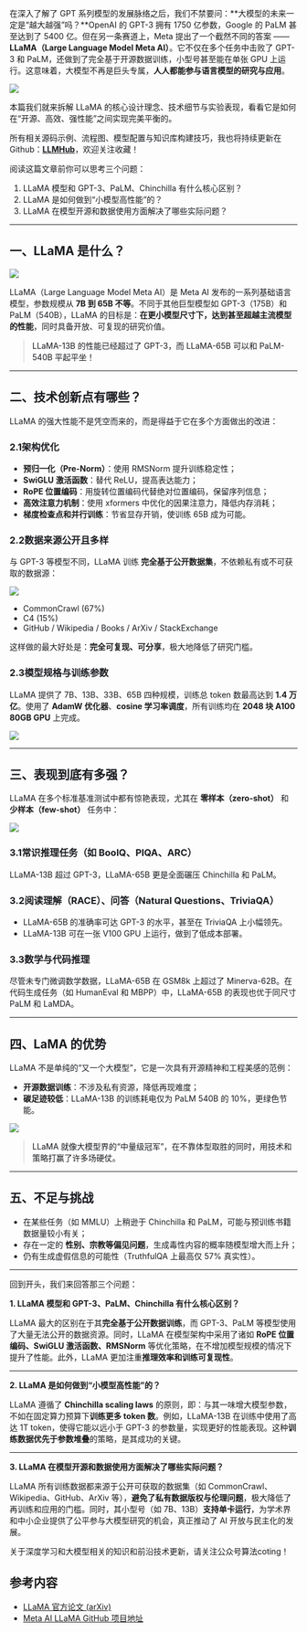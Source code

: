 在深入了解了 GPT 系列模型的发展脉络之后，我们不禁要问：**大模型的未来一定是“越大越强”吗？**OpenAI 的 GPT-3 拥有 1750 亿参数，Google 的 PaLM 甚至达到了 5400 亿。但在另一条赛道上，Meta 提出了一个截然不同的答案 —— **LLaMA（Large Language Model Meta AI）**。它不仅在多个任务中击败了 GPT-3 和 PaLM，还做到了完全基于开源数据训练，小型号甚至能在单张 GPU 上运行。这意味着，大模型不再是巨头专属，**人人都能参与语言模型的研究与应用**。  

![](https://cdn.nlark.com/yuque/0/2025/png/28454971/1753106937307-d28a2ab0-89d7-4032-929c-9239bcb71085.png)

本篇我们就来拆解 LLaMA 的核心设计理念、技术细节与实验表现，看看它是如何在“开源、高效、强性能”之间实现完美平衡的。  

<font style="color:rgb(25, 27, 31);">所有相关源码示例、流程图、模型配置与知识库构建技巧，我也将持续更新在Github：</font>[**<font style="color:rgb(25, 27, 31);">LLMHub</font>**](https://github.com/zhangting-hit/LLMHub)<font style="color:rgb(25, 27, 31);">，欢迎关注收藏！</font>

<font style="color:rgb(25, 27, 31);">阅读这篇文章前你可以思考三个问题：</font>

1. <font style="color:rgb(25, 27, 31);">LLaMA 模型和 GPT-3、PaLM、Chinchilla 有什么核心区别？</font>
2. <font style="color:rgb(25, 27, 31);">LLaMA 是如何做到“小模型高性能”的？</font>
3. <font style="color:rgb(25, 27, 31);">LLaMA 在模型开源和数据使用方面解决了哪些实际问题？</font>

---

## <font style="color:rgb(25, 27, 31);">一、LLaMA 是什么？</font>
![](https://cdn.nlark.com/yuque/0/2025/png/28454971/1753106957934-1cae9ebb-534e-4d8e-8041-1365441817f9.png)

<font style="color:rgb(25, 27, 31);">LLaMA（Large Language Model Meta AI）是 Meta AI 发布的一系列基础语言模型，参数规模从 </font>**7B 到 65B 不等**<font style="color:rgb(25, 27, 31);">。不同于其他巨型模型如 GPT-3（175B）和 PaLM（540B），LLaMA 的目标是：</font>**在更小模型尺寸下，达到甚至超越主流模型的性能**<font style="color:rgb(25, 27, 31);">，同时具备开放、可复现的研究价值。</font>

> <font style="color:rgb(25, 27, 31);">LLaMA-13B 的性能已经超过了 GPT-3，而 LLaMA-65B 可以和 PaLM-540B 平起平坐！</font>
>

---

## <font style="color:rgb(25, 27, 31);">二、技术创新点有哪些？</font>
<font style="color:rgb(25, 27, 31);">LLaMA 的强大性能不是凭空而来的，而是得益于它在多个方面做出的改进：</font>

### 2.1<font style="color:rgb(25, 27, 31);">架构优化</font>
+ **预归一化（Pre-Norm）**<font style="color:rgb(25, 27, 31);">：使用 RMSNorm 提升训练稳定性；</font>
+ **SwiGLU 激活函数**<font style="color:rgb(25, 27, 31);">：替代 ReLU，提高表达能力；</font>
+ **RoPE 位置编码**<font style="color:rgb(25, 27, 31);">：用旋转位置编码代替绝对位置编码，保留序列信息；</font>
+ **高效注意力机制**<font style="color:rgb(25, 27, 31);">：使用 xformers 中优化的因果注意力，降低内存消耗；</font>
+ **梯度检查点和并行训练**<font style="color:rgb(25, 27, 31);">：节省显存开销，使训练 65B 成为可能。</font>

### 2.2<font style="color:rgb(25, 27, 31);">数据来源公开且多样</font>
<font style="color:rgb(25, 27, 31);">与 GPT-3 等模型不同，LLaMA 训练 </font>**完全基于公开数据集**<font style="color:rgb(25, 27, 31);">，不依赖私有或不可获取的数据源：</font>

![](https://cdn.nlark.com/yuque/0/2025/png/28454971/1753000540432-adfaa44f-ce10-4e2b-8e6b-e6e0d928de2f.png)

+ <font style="color:rgb(25, 27, 31);">CommonCrawl (67%)</font>
+ <font style="color:rgb(25, 27, 31);">C4 (15%)</font>
+ <font style="color:rgb(25, 27, 31);">GitHub / Wikipedia / Books / ArXiv / StackExchange</font>

<font style="color:rgb(25, 27, 31);">这样做的最大好处是：</font>**完全可复现、可分享**<font style="color:rgb(25, 27, 31);">，极大地降低了研究门槛。</font>

### <font style="color:rgb(25, 27, 31);">2.3模型规格与训练参数</font>
<font style="color:rgb(25, 27, 31);">LLaMA 提供了 7B、13B、33B、65B 四种规模，训练总 token 数最高达到 </font>**1.4 万亿**<font style="color:rgb(25, 27, 31);">。使用了 </font>**AdamW 优化器**<font style="color:rgb(25, 27, 31);">、</font>**cosine 学习率调度**<font style="color:rgb(25, 27, 31);">，所有训练均在 </font>**2048 块 A100 80GB GPU**<font style="color:rgb(25, 27, 31);"> 上完成。</font>

![](https://cdn.nlark.com/yuque/0/2025/png/28454971/1753000560810-ee6dada5-a204-41f1-8d14-5ee5bf6b33a2.png)

---

## <font style="color:rgb(25, 27, 31);">三、表现到底有多强？</font>
<font style="color:rgb(25, 27, 31);">LLaMA 在多个标准基准测试中都有惊艳表现，尤其在 </font>**零样本（zero-shot）**<font style="color:rgb(25, 27, 31);"> 和 </font>**少样本（few-shot）**<font style="color:rgb(25, 27, 31);"> 任务中：</font>

![](https://cdn.nlark.com/yuque/0/2025/png/28454971/1753000670291-25ca40c8-3e74-426a-9e14-9ab9291151b0.png)

### <font style="color:rgb(25, 27, 31);">3.1常识推理任务（如 BoolQ、PIQA、ARC）</font>
<font style="color:rgb(25, 27, 31);">LLaMA-13B 超过 GPT-3，LLaMA-65B 更是全面碾压 Chinchilla 和 PaLM。</font>

### <font style="color:rgb(25, 27, 31);">3.2阅读理解（RACE）、问答（Natural Questions、TriviaQA）</font>
+ <font style="color:rgb(25, 27, 31);">LLaMA-65B 的准确率可达 GPT-3 的水平，甚至在 TriviaQA 上小幅领先。</font>
+ <font style="color:rgb(25, 27, 31);">LLaMA-13B 可在一张 V100 GPU 上运行，做到了低成本部署。</font>

### <font style="color:rgb(25, 27, 31);">3.3数学与代码推理</font>
<font style="color:rgb(25, 27, 31);">尽管未专门微调数学数据，LLaMA-65B 在 GSM8k 上超过了 Minerva-62B。在代码生成任务（如 HumanEval 和 MBPP）中，LLaMA-65B 的表现也优于同尺寸 PaLM 和 LaMDA。</font>

---

## <font style="color:rgb(25, 27, 31);">四、LaMA 的优势</font>
<font style="color:rgb(25, 27, 31);">LLaMA 不是单纯的“又一个大模型”，它是一次具有开源精神和工程美感的范例：</font>

+ **开源数据训练**<font style="color:rgb(25, 27, 31);">：不涉及私有资源，降低再现难度；</font>
+ **碳足迹较低**<font style="color:rgb(25, 27, 31);">：LLaMA-13B 的训练耗电仅为 PaLM 540B 的 10%，更绿色节能。</font>

![](https://cdn.nlark.com/yuque/0/2025/png/28454971/1753000768536-41a5eb0d-ff60-4b54-a95e-96f530ceca9b.png)

> <font style="color:rgb(25, 27, 31);"> LLaMA 就像大模型界的“中量级冠军”，在不靠体型取胜的同时，用技术和策略打赢了许多场硬仗。</font>
>

---

## <font style="color:rgb(25, 27, 31);">五、不足与挑战</font>
+ <font style="color:rgb(25, 27, 31);">在某些任务（如 MMLU）上稍逊于 Chinchilla 和 PaLM，可能与预训练书籍数据量较小有关；</font>
+ <font style="color:rgb(25, 27, 31);">存在一定的 </font>**性别、宗教等偏见问题**<font style="color:rgb(25, 27, 31);">，生成毒性内容的概率随模型增大而上升；</font>
+ <font style="color:rgb(25, 27, 31);">仍有生成虚假信息的可能性（TruthfulQA 上最高仅 57% 真实性）。</font>

---

回到开头，我们来回答那三个问题：

**1. LLaMA 模型和 GPT-3、PaLM、Chinchilla 有什么核心区别？**

LLaMA 最大的区别在于其**完全基于公开数据训练**，而 GPT-3、PaLM 等模型使用了大量无法公开的数据资源。同时，LLaMA 在模型架构中采用了诸如 **RoPE 位置编码、SwiGLU 激活函数、RMSNorm** 等优化策略，在不增加模型规模的情况下提升了性能。此外，LLaMA 更加注重**推理效率和训练可复现性**。

---

**2. LLaMA 是如何做到“小模型高性能”的？**

LLaMA 遵循了 **Chinchilla scaling laws** 的原则，即：与其一味增大模型参数，不如在固定算力预算下**训练更多 token 数**。例如，LLaMA-13B 在训练中使用了高达 1T token，使得它能以远小于 GPT-3 的参数量，实现更好的性能表现。这种**训练数据优先于参数堆叠**的策略，是其成功的关键。

---

**3. LLaMA 在模型开源和数据使用方面解决了哪些实际问题？**

LLaMA 所有训练数据都来源于公开可获取的数据集（如 CommonCrawl、Wikipedia、GitHub、ArXiv 等），**避免了私有数据版权与伦理问题**，极大降低了再训练和应用的门槛。同时，其小型号（如 7B、13B）**支持单卡运行**，为学术界和中小企业提供了公平参与大模型研究的机会，真正推动了 AI 开放与民主化的发展。



<font style="color:rgb(25, 27, 31);">关于深度学习和大模型相关的知识和前沿技术更新，请关注公众号</font><font style="color:rgb(25, 27, 31);background-color:rgb(246, 246, 246);">算法coting</font><font style="color:rgb(25, 27, 31);">！</font>

## 参考内容
+ [LLaMA 官方论文 (arXiv)](https://link.zhihu.com/?target=https%3A//arxiv.org/abs/2302.13971)
+ [Meta AI LLaMA GitHub 项目地址](https://github.com/facebookresearch/llama)





